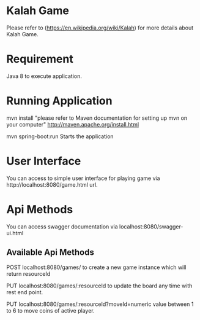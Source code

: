 # Kalah Game
Please refer to (https://en.wikipedia.org/wiki/Kalah) for more details about Kalah Game.

# Requirement

Java 8 to execute application.

# Running Application

mvn install "please refer to Maven documentation for setting up mvn on your computer" http://maven.apache.org/install.html

mvn spring-boot:run Starts the application

# User Interface

You can access to simple user interface for playing game via http://localhost:8080/game.html url.

# Api Methods
You can access swagger documentation via localhost:8080/swagger-ui.html

## Available Api Methods

POST localhost:8080/games/ to create a new game instance which will return resourceId

PUT localhost:8080/games/:resourceId to update the board any time with rest end point.

PUT localhost:8080/games/:resourceId?moveId=numeric value between 1 to 6 to move coins of active player.